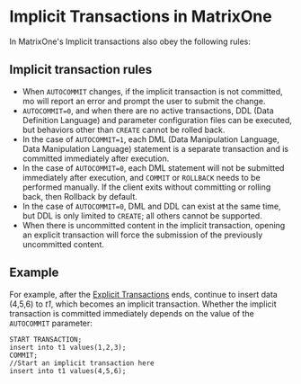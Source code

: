 # Implicit Transactions in MatrixOne

In MatrixOne's Implicit transactions also obey the following rules:

## Implicit transaction rules

- When `AUTOCOMMIT` changes, if the implicit transaction is not committed, mo will report an error and prompt the user to submit the change.
- `AUTOCOMMIT=0`, and when there are no active transactions, DDL (Data Definition Language) and parameter configuration files can be executed, but behaviors other than `CREATE` cannot be rolled back.
- In the case of `AUTOCOMMIT=1`, each DML (Data Manipulation Language, Data Manipulation Language) statement is a separate transaction and is committed immediately after execution.
- In the case of `AUTOCOMMIT=0`, each DML statement will not be submitted immediately after execution, and `COMMIT` or `ROLLBACK` needs to be performed manually. If the client exits without committing or rolling back, then Rollback by default.
- In the case of `AUTOCOMMIT=0`, DML and DDL can exist at the same time, but DDL is only limited to `CREATE`; all others cannot be supported.
- When there is uncommitted content in the implicit transaction, opening an explicit transaction will force the submission of the previously uncommitted content.

## Example

For example, after the [Explicit Transactions](explicit-transaction.md) ends, continue to insert data (4,5,6) to *t1*, which becomes an implicit transaction. Whether the implicit transaction is committed immediately depends on the value of the `AUTOCOMMIT` parameter:

```
START TRANSACTION;
insert into t1 values(1,2,3);
COMMIT;
//Start an implicit transaction here
insert into t1 values(4,5,6);
```
